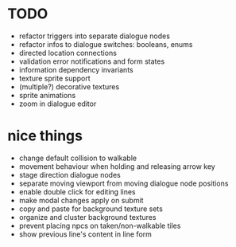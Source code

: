# TODO
- refactor triggers into separate dialogue nodes
- refactor infos to dialogue switches: booleans, enums
- directed location connections
- validation error notifications and form states
- information dependency invariants
- texture sprite support
- (multiple?) decorative textures
- sprite animations
- zoom in dialogue editor

# nice things
- change default collision to walkable
- movement behaviour when holding and releasing arrow key
- stage direction dialogue nodes
- separate moving viewport from moving dialogue node positions
- enable double click for editing lines
- make modal changes apply on submit
- copy and paste for background texture sets
- organize and cluster background textures
- prevent placing npcs on taken/non-walkable tiles
- show previous line's content in line form
